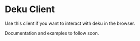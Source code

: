 # Deku Client

Use this client if you want to interact with deku in the browser.

Documentation and examples to follow soon.

